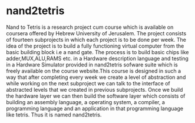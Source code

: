 # nand2tetris
Nand to Tetris is a research project cum course which is available on coursera offered by Hebrew University of Jerusalem. The project consists of fourteen subprojects in which each project is to be done per week. The idea of the project is to build a fully functioning virtual computer from the basic building block i.e a nand gate. The process is to build basic chips like adder,MUX,ALU,RAMS etc. in a Hardware description language and testing in a Hardware Simulator provided in nand2tetris sofware suite which is freely available on the course website.This course is designed in such a way that after completing every week we create a level of abstraction and while working on the next subproject we can talk to the interface of abstracted levels that we created in previous subprojects. Once we build the hardware layer we can then build the software layer which consists of building an assembly language, a operating system, a compiler, a programming language and an application in that programming language like tetris. Thus it is named nand2tetris.
